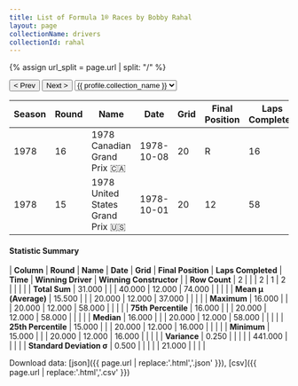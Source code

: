 ```yaml
---
title: List of Formula 1® Races by Bobby Rahal
layout: page
collectionName: drivers
collectionId: rahal
---
```


{% assign url_split = page.url | split: "/" %}
<div id="collection-navigation">
<button onclick="selector.options[selector.selectedIndex-1].value && (window.location = selector.options[selector.selectedIndex-1].value);">&lt; Prev</button>
<button onclick="selector.options[selector.selectedIndex+1].value && (window.location = selector.options[selector.selectedIndex+1].value);">Next &gt;</button>
<select id="selector" onchange="this.options[this.selectedIndex].value && (window.location = this.options[this.selectedIndex].value);">
  {% for collectionId in site.data[page.collectionName].refs %}
    {% if collectionId == page.collectionId %}
      {% assign selected = "selected" %}
    {% else %}
      {% assign selected = "" %}
    {% endif %}
    {% assign profile = site.data[page.collectionName][collectionId].profile %}
    <option value="/f1/{{ page.collectionName }}/{{ collectionId }}/{{ url_split[4] }}" {{ selected }}>{{ profile.collection_name }}</option>
  {% endfor %}
</select>
</div>

| Season | Round | Name | Date | Grid | Final Position | Laps Completed | Time | Winning Driver | Winning Constructor |
|--|--|--|--|--|--|--|--|--|--|
| 1978 | 16 | 1978 Canadian Grand Prix 🇨🇦 | 1978-10-08 | 20 | R | 16 |   | Gilles Villeneuve 🇨🇦 | Ferrari 🇮🇹 |
| 1978 | 15 | 1978 United States Grand Prix 🇺🇸 | 1978-10-01 | 20 | 12 | 58 |   | Carlos Reutemann 🇦🇷 | Ferrari 🇮🇹 |

#### Statistic Summary

| **Column** | **Round** | **Name** | **Date** | **Grid** | **Final Position** | **Laps Completed** | **Time** | **Winning Driver** | **Winning Constructor** |
| **Row Count** | 2 |  |  | 2 | 1 | 2 |  |  |  |
| **Total Sum** | 31.000 |  |  | 40.000 | 12.000 | 74.000 |  |  |  |
| **Mean μ (Average)** | 15.500 |  |  | 20.000 | 12.000 | 37.000 |  |  |  |
| **Maximum** | 16.000 |  |  | 20.000 | 12.000 | 58.000 |  |  |  |
| **75th Percentile** | 16.000 |  |  | 20.000 | 12.000 | 58.000 |  |  |  |
| **Median** | 16.000 |  |  | 20.000 | 12.000 | 58.000 |  |  |  |
| **25th Percentile** | 15.000 |  |  | 20.000 | 12.000 | 16.000 |  |  |  |
| **Minimum** | 15.000 |  |  | 20.000 | 12.000 | 16.000 |  |  |  |
| **Variance** | 0.250 |  |  |  |  | 441.000 |  |  |  |
| **Standard Deviation σ** | 0.500 |  |  |  |  | 21.000 |  |  |  |

Download data: [json]({{ page.url | replace:'.html','.json' }}), [csv]({{ page.url | replace:'.html','.csv' }})

